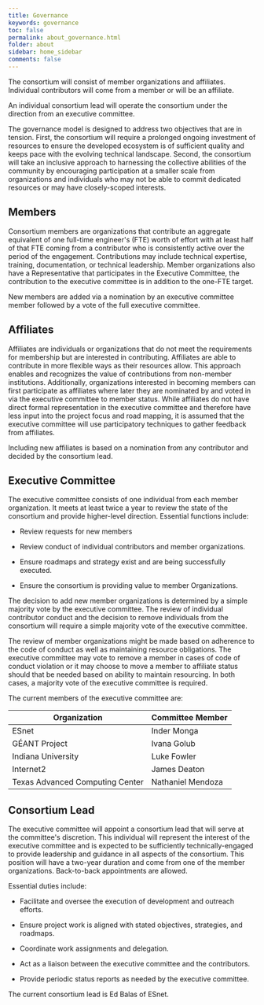 ```yaml
---
title: Governance
keywords: governance
toc: false
permalink: about_governance.html
folder: about
sidebar: home_sidebar
comments: false
---
```


The consortium will consist of member organizations and
affiliates. Individual contributors will come from a member or will be
an affiliate.

An individual consortium lead will operate the consortium under the
direction from an executive committee.

The governance model is designed to address two objectives that are in
tension. First, the consortium will require a prolonged ongoing
investment of resources to ensure the developed ecosystem is of
sufficient quality and keeps pace with the evolving technical
landscape. Second, the consortium will take an inclusive approach to
harnessing the collective abilities of the community by encouraging
participation at a smaller scale from organizations and individuals
who may not be able to commit dedicated resources or may have
closely-scoped interests.


## Members

Consortium members are organizations that contribute an aggregate
equivalent of one full-time engineer's (FTE) worth of effort with at
least half of that FTE coming from a contributor who is consistently
active over the period of the engagement. Contributions may include
technical expertise, training, documentation, or technical
leadership. Member organizations also have a Representative that
participates in the Executive Committee, the contribution to the
executive committee is in addition to the one-FTE target.

New members are added via a nomination by an executive committee
member followed by a vote of the full executive committee.


## Affiliates

Affiliates are individuals or organizations that do not meet the
requirements for membership but are interested in
contributing. Affiliates are able to contribute in more flexible ways
as their resources allow. This approach enables and recognizes the
value of contributions from non-member institutions. Additionally,
organizations interested in becoming members can first participate as
affiliates where later they are nominated by and voted in via the
executive committee to member status. While affiliates do not have
direct formal representation in the executive committee and therefore
have less input into the project focus and road mapping, it is assumed
that the executive committee will use participatory techniques to
gather feedback from affiliates.

Including new affiliates is based on a nomination from any contributor
and decided by the consortium lead.


## Executive Committee

The executive committee consists of one individual from each member
organization. It meets at least twice a year to review the state of
the consortium and provide higher-level direction. Essential functions
include:

 * Review requests for new members

 * Review conduct of individual contributors and member organizations.
 
 * Ensure roadmaps and strategy exist and are being successfully
   executed.
 
 * Ensure the consortium is providing value to member Organizations.

The decision to add new member organizations is determined by a simple
majority vote by the executive committee. The review of individual
contributor conduct and the decision to remove individuals from the
consortium will require a simple majority vote of the executive
committee.

The review of member organizations might be made based on adherence to
the code of conduct as well as maintaining resource obligations. The
executive committee may vote to remove a member in cases of code of
conduct violation or it may choose to move a member to affiliate
status should that be needed based on ability to maintain
resourcing. In both cases, a majority vote of the executive committee
is required.

The current members of the executive committee are:

| Organization | Committee Member |
|--------------|------------------|
| ESnet | Inder Monga |
| GÉANT Project | Ivana Golub |
| Indiana University | Luke Fowler |
| Internet2 | James Deaton |
| Texas Advanced Computing Center | Nathaniel Mendoza |



## Consortium Lead

The executive committee will appoint a consortium lead that will serve
at the committee's discretion. This individual will represent the
interest of the executive committee and is expected to be sufficiently
technically-engaged to provide leadership and guidance in all aspects
of the consortium. This position will have a two-year duration and
come from one of the member organizations. Back-to-back appointments
are allowed.

Essential duties include:

 * Facilitate and oversee the execution of development and outreach
   efforts.

 * Ensure project work is aligned with stated objectives, strategies,
   and roadmaps.
 
 * Coordinate work assignments and delegation.
 
 * Act as a liaison between the executive committee and the
   contributors.
 
 * Provide periodic status reports as needed by the executive
   committee.

The current consortium lead is Ed Balas of ESnet.
